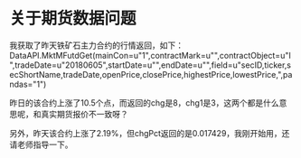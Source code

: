 # 关于期货数据问题

我获取了昨天铁矿石主力合约的行情返回，如下：
DataAPI.MktMFutdGet(mainCon=u"1",contractMark=u"",contractObject=u"I",tradeDate=u"20180605",startDate=u"",endDate=u"",field=u"secID,ticker,secShortName,tradeDate,openPrice,closePrice,highestPrice,lowestPrice,",pandas="1")

昨日的该合约上涨了10.5个点，而返回的chg是8，chg1是3，这两个都是什么意思呢，和真实期货报价不一致呀？

另外，昨天该合约上涨了2.19%，但chgPct返回的是0.017429，我刚开始用，还请老师指导一下。